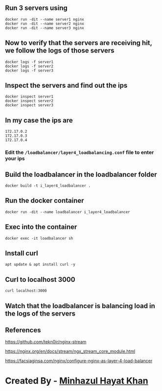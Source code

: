 ## Run 3 servers using
```
docker run -dit --name server1 nginx
docker run -dit --name server2 nginx
docker run -dit --name server3 nginx
```

## Now to verify that the servers are receiving hit, we follow the logs of those servers
```
docker logs -f server1
docker logs -f server2
docker logs -f server3
```


## Inspect the servers and find out the ips
```
docker inspect server1
docker inspect server2
docker inspect server3
```

## In my case the ips are 
```
172.17.0.2
172.17.0.3
172.17.0.4
```

### Edit the `/loadbalancer/layer4_loadbalancing.conf` file to enter your ips

## Build the loadbalancer in the loadbalancer folder
`docker build -t i_layer4_loadbalancer .`

## Run the docker container
`docker run -dit --name loadbalancer i_layer4_loadbalancer`

## Exec into the container
`docker exec -it loadbalancer sh`

## Install curl
`apt update & apt install curl -y`

## Curl to localhost 3000
`curl localhost:3000`

## Watch that the loadbalancer is balancing load in the logs of the servers

## References
https://github.com/tekn0ir/nginx-stream

https://nginx.org/en/docs/stream/ngx_stream_core_module.html

https://facsiaginsa.com/nginx/configure-nginx-as-layer-4-load-balancer


#
# Created By - [Minhazul Hayat Khan](https://github.com/minhaz1217)
